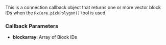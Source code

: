 
This is a connection callback object that returns one or more vector block IDs when the `RxCore.pickPolygon()` tool is used.

### Callback Parameters
- **blockarray**: Array of Block IDs